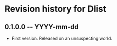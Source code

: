# Revision history for Dlist

## 0.1.0.0  -- YYYY-mm-dd

* First version. Released on an unsuspecting world.
